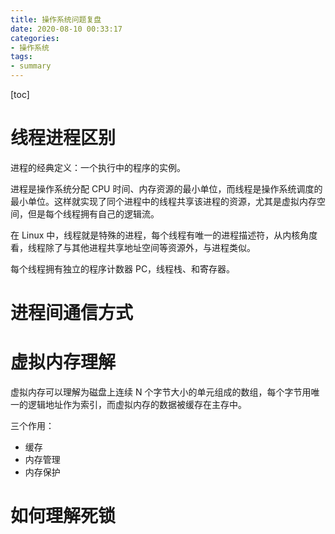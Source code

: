 ```yaml
---
title: 操作系统问题复盘
date: 2020-08-10 00:33:17
categories:
- 操作系统
tags:
- summary
---
```


[toc]

# 线程进程区别

进程的经典定义：一个执行中的程序的实例。

进程是操作系统分配 CPU 时间、内存资源的最小单位，而线程是操作系统调度的最小单位。这样就实现了同个进程中的线程共享该进程的资源，尤其是虚拟内存空间，但是每个线程拥有自己的逻辑流。

在 Linux 中，线程就是特殊的进程，每个线程有唯一的进程描述符，从内核角度看，线程除了与其他进程共享地址空间等资源外，与进程类似。

每个线程拥有独立的程序计数器 PC，线程栈、和寄存器。

# 进程间通信方式

# 虚拟内存理解

虚拟内存可以理解为磁盘上连续 N 个字节大小的单元组成的数组，每个字节用唯一的逻辑地址作为索引，而虚拟内存的数据被缓存在主存中。

三个作用：

- 缓存
- 内存管理
- 内存保护

# 如何理解死锁